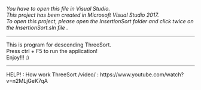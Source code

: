 <i>You have to open this file in Visual Studio.<br>
This project has been created in Microsoft Visual Studio 2017.<br>
To open this project, please open the InsertionSort folder and click twice on the InsertionSort.sln file .</i>
<hr>
This is program for descending ThreeSort.<br>
Press ctrl + F5 to run the application!<br>
Enjoy!!! :)
<hr>
HELP! :
How work ThreeSort /video/ : https://www.youtube.com/watch?v=n2MLjGeK7qA